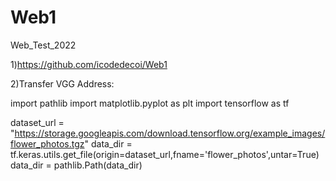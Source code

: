 # Web1
Web_Test_2022

1)https://github.com/icodedecoi/Web1

2)Transfer VGG Address:

import pathlib
import matplotlib.pyplot as plt
import tensorflow as tf

dataset_url = "https://storage.googleapis.com/download.tensorflow.org/example_images/flower_photos.tgz"
data_dir = tf.keras.utils.get_file(origin=dataset_url,fname='flower_photos',untar=True)
data_dir = pathlib.Path(data_dir)

